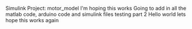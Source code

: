 Simulink Project: motor_model
I'm hoping this works 
Going to add in all the matlab code, arduino code and simulink files 
testing part 2
Hello world
lets hope this works again

